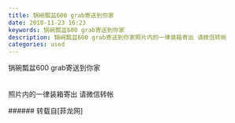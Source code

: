 ```yaml
---
title: 锅碗瓢盆600 grab寄送到你家
date: 2018-11-23 16:23
keywords: 锅碗瓢盆600 grab寄送到你家
description: 锅碗瓢盆600 grab寄送到你家照片内的一律装箱寄出 请微信转帐
categories: used
---
```

<td class="t_f" id="postmessage_2338754">

锅碗瓢盆600 grab寄送到你家<br/>
<img alt="" border="0" class="zoom" data-cf-modified-22ab6162874328f766e691a3-="" file="http://www.flw.ph/data/appbyme/upload/image/201811/23/ND1kJZnDGP2d.jpg" id="aimg_XJ6Ug" lazyloadthumb="1" onclick="" onmouseover="" src="http://www.flw.ph/data/appbyme/upload/image/201811/23/ND1kJZnDGP2d.jpg"/><br/>
<br/>
<img alt="" border="0" class="zoom" data-cf-modified-22ab6162874328f766e691a3-="" file="http://www.flw.ph/data/appbyme/upload/image/201811/23/nlXDfj5ah8CL.jpg" id="aimg_jv1pO" lazyloadthumb="1" onclick="" onmouseover="" src="http://www.flw.ph/data/appbyme/upload/image/201811/23/nlXDfj5ah8CL.jpg"/><br/>
<br/>
照片内的一律装箱寄出 请微信转帐<br/>
</td>
###### 转载自[菲龙网]
